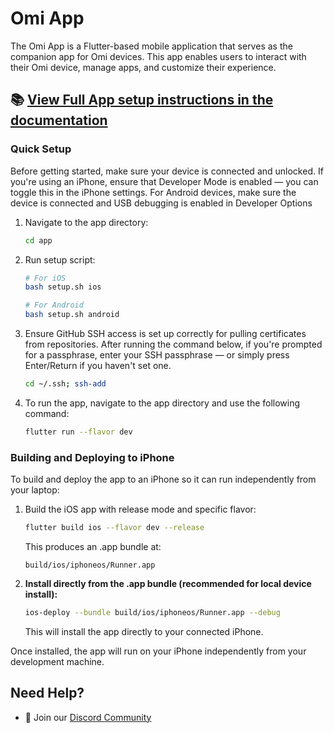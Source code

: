 # Omi App

The Omi App is a Flutter-based mobile application that serves as the companion app for Omi devices. This app enables users to interact with their Omi device, manage apps, and customize their experience.

## 📚 **[View Full App setup instructions in the documentation](https://docs.omi.me/doc/developer/AppSetup)**

### Quick Setup

Before getting started, make sure your device is connected and unlocked. If you're using an iPhone, ensure that Developer Mode is enabled — you can toggle this in the iPhone settings. For Android devices, make sure the device is connected and USB debugging is enabled in Developer Options

1. Navigate to the app directory:
   ```bash
   cd app
   ```

2. Run setup script:
   ```bash
   # For iOS
   bash setup.sh ios

   # For Android
   bash setup.sh android
   ```
 
3. Ensure GitHub SSH access is set up correctly for pulling certificates from repositories. After running the command below, if you're prompted for a passphrase, enter your SSH passphrase — or simply press Enter/Return if you haven't set one.
    ```bash
   cd ~/.ssh; ssh-add
   ```

4. To run the app, navigate to the app directory and use the following command:
   ```bash
   flutter run --flavor dev
   ```


### Building and Deploying to iPhone

To build and deploy the app to an iPhone so it can run independently from your laptop:

1. Build the iOS app with release mode and specific flavor:
   ```bash
   flutter build ios --flavor dev --release
   ```
   This produces an .app bundle at:
   ```
   build/ios/iphoneos/Runner.app
   ```

2. **Install directly from the .app bundle (recommended for local device install):**
   ```bash
   ios-deploy --bundle build/ios/iphoneos/Runner.app --debug
   ```
   This will install the app directly to your connected iPhone.

Once installed, the app will run on your iPhone independently from your development machine.

## Need Help?

- 💬 Join our [Discord Community](http://discord.omi.me)
